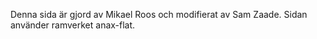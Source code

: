 Denna sida är gjord av Mikael Roos och modifierat av Sam Zaade. Sidan använder
ramverket anax-flat.

